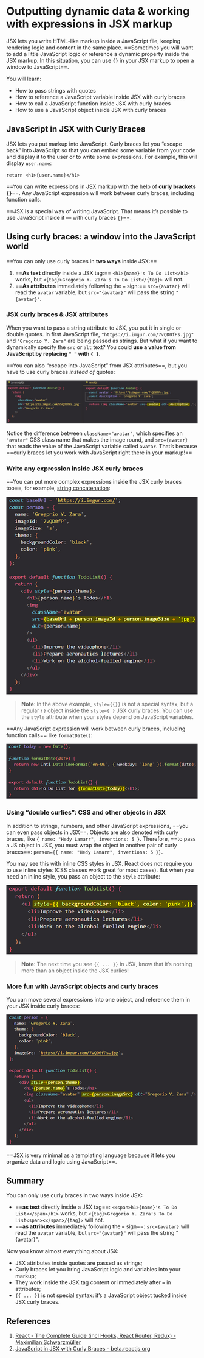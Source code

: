 # Outputting dynamic data & working with expressions in JSX markup

JSX lets you write HTML-like markup inside a JavaScript file, keeping rendering logic and content in the same place. ==Sometimes you will want to add a little JavaScript logic or reference a dynamic property inside the JSX markup. In this situation, you can use  <code>{}</code> in your JSX markup to open a window to JavaScript==.

You will learn:

- How to pass strings with quotes
- How to reference a JavaScript variable inside JSX with curly braces
- How to call a JavaScript function inside JSX with curly braces
- How to use a JavaScript object inside JSX with curly braces

## JavaScript in JSX with Curly Braces

JSX lets you put markup into JavaScript. Curly braces let you “escape back” into JavaScript so that you can embed some variable from your code and display it to the user or to write some expressions. For example, this will display `user.name`:

```react
return <h1>{user.name}</h1>
```

==You can write expressions in JSX markup with the help of **curly brackets `{}`**==. Any JavaScript expression will work between curly braces, including function calls.

 ==JSX is a special way of writing JavaScript. That means it’s possible to use JavaScript inside it — with curly braces `{}`==.

## Using curly braces: a window into the JavaScript world

==You can only use curly braces in **two ways** inside JSX:==

1. ==**As text** directly inside a JSX tag:== `<h1>{name}'s To Do List</h1>` works, but `<{tag}>Gregorio Y. Zara's To Do List</{tag}>` will not.
2. ==**As attributes** immediately following the `=` sign:== `src={avatar}` will read the `avatar` variable, but `src="{avatar}"` will pass the string `"{avatar}"`.

### JSX curly braces & JSX attributes

When you want to pass a string attribute to JSX, you put it in single or double quotes. In first JavaScript file, `"https://i.imgur.com/7vQD0fPs.jpg"` and `"Gregorio Y. Zara"` are being passed as strings. But what if you want to dynamically specify the `src` or `alt` text? You could **use a value from JavaScript by replacing `" "` with `{ }`**.

==You can also “escape into JavaScript” from JSX attributes==, but you have to use curly braces _instead of_ quotes:

![JavaScript_in_JSX_with_Curly_Braces](../../img/JavaScript_in_JSX_with_Curly_Braces.jpg)

Notice the difference between `className="avatar"`, which specifies an `"avatar"` CSS class name that makes the image round, and `src={avatar}` that reads the value of the JavaScript variable called `avatar`. That’s because ==curly braces let you work with JavaScript right there in your markup!==

### Write any expression inside JSX curly braces

==You can put more complex expressions inside the JSX curly braces too==, for example, [string concatenation](https://javascript.info/operators#string-concatenation-with-binary):

![JavaScript_in_JSX_with_Curly_Braces1](../../img/JavaScript_in_JSX_with_Curly_Braces1.jpg)

> **Note**: In the above example, `style={{}}` is not a special syntax, but a regular `{}` object inside the `style={ }` JSX curly braces. You can use the `style` attribute when your styles depend on JavaScript variables.

==Any JavaScript expression will work between curly braces, including function calls== like `formatDate()`:

![JavaScript_in_JSX_with_Curly_Braces2](../../img/JavaScript_in_JSX_with_Curly_Braces2.jpg)

### Using “double curlies”: CSS and other objects in JSX 

In addition to strings, numbers, and other JavaScript expressions, ==you can even pass objects in JSX==. Objects are also denoted with curly braces, like `{ name: "Hedy Lamarr", inventions: 5 }`. Therefore, ==to pass a JS object in JSX, you must wrap the object in another pair of curly braces==: `person={{ name: "Hedy Lamarr", inventions: 5 }}`.

You may see this with inline CSS styles in JSX. React does not require you to use inline styles (CSS classes work great for most cases). But when you need an inline style, you pass an object to the `style` attribute:

![JavaScript_in_JSX_with_Curly_Braces3](../../img/JavaScript_in_JSX_with_Curly_Braces3.jpg)

> **Note**: The next time you see `{{ ... }}` in JSX, know that it’s nothing more than an object inside the JSX curlies!

### More fun with JavaScript objects and curly braces

You can move several expressions into one object, and reference them in your JSX inside curly braces:

![JavaScript_in_JSX_with_Curly_Braces4](../../img/JavaScript_in_JSX_with_Curly_Braces4.jpg)

==JSX is very minimal as a templating language because it lets you organize data and logic using JavaScript==.

## Summary

You can only use curly braces in two ways inside JSX:

- ==**as text** directly inside a JSX tag==: `<<span>h1>{name}'s To Do List<</span>/h1>` works, but `<{tag}>Gregorio Y. Zara's To Do List<span><</span>/{tag}>` will not.
- ==**as attributes** immediately following the `=` sign==: `src={avatar}` will read the `avatar` variable, but `src="{avatar}"` will pass the string "{avatar}".

Now you know almost everything about JSX:

- JSX attributes inside quotes are passed as strings;
- Curly braces let you bring JavaScript logic and variables into your markup;
- They work inside the JSX tag content or immediately after `=` in attributes;
- `{{ ... }}` is not special syntax: it’s a JavaScript object tucked inside JSX curly braces.

## References

1. [React - The Complete Guide (incl Hooks, React Router, Redux) - Maximilian Schwarzmüller](https://www.udemy.com/course/react-the-complete-guide-incl-redux/)
1. [JavaScript in JSX with Curly Braces - beta.reactjs.org](https://beta.reactjs.org/learn/javascript-in-jsx-with-curly-braces)